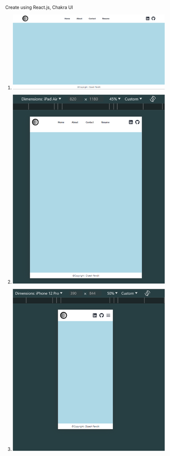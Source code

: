 Create using React.js, Chakra UI

1. ![alt text](image.png)

2. ![alt text](image-1.png)

3. ![alt text](image-2.png)